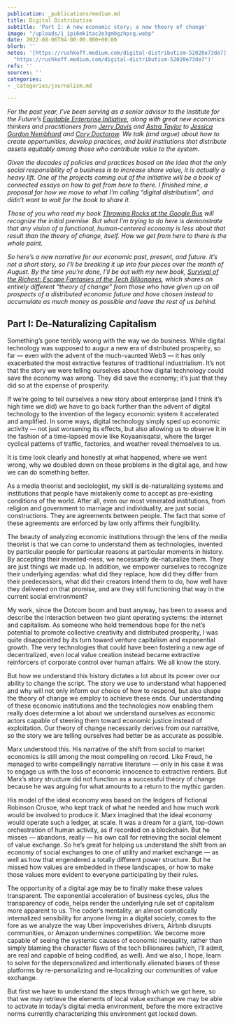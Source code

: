 ```yaml
---
publication: _publications/medium.md
title: Digital Distributism
subtitle: 'Part I: A new economic story; a new theory of change'
image: "/uploads/1_ipi6mk1tac2e3gmbgzhpcg.webp"
date: 2022-08-06T04:00:00.000+00:00
blurb: ''
notes: '[https://rushkoff.medium.com/digital-distributism-52020e73de7](https://rushkoff.medium.com/digital-distributism-52020e73de7
  "https://rushkoff.medium.com/digital-distributism-52020e73de7")'
refs: ''
sources: ''
categories:
- _categories/journalism.md

---
```

_For the past year, I’ve been serving as a senior advisor to the Institute for the Future’s_ [_Equitable Enterprise Initiative_](https://www.iftf.org/equitableenterprise/)_, along with great new economics thinkers and practitioners from_ [_Jerry Davis_](https://michiganross.umich.edu/faculty-research/faculty/jerry-davis) _and_ [_Astra Taylor_](https://theintercept.com/staff/astra-taylor/) _to_ [_Jessica Gordon Nembhard_](https://www.jjay.cuny.edu/faculty/jessica-gordon-nembhard) _and_ [_Cory Doctorow_](https://www.eff.org/about/staff/cory-doctorow)_. We talk (and argue) about how to create opportunities, develop practices, and build institutions that distribute assets equitably among those who contribute value to the system._

_Given the decades of policies and practices based on the idea that the only social responsibility of a business is to increase share value, it is actually a heavy lift. One of the projects coming out of the initiative will be a book of connected essays on how to get from here to there. I finished mine, a proposal for how we move to what I’m calling “digital distributism”, and didn’t want to wait for the book to share it._

_Those of you who read my book_ [_Throwing Rocks at the Google Bus_](https://rushkoff.com/books/throwing-rocks-at-the-google-bus/) _will recognize the initial premise. But what I’m trying to do here is demonstrate that any vision of a functional, human-centered economy is less about that result than the theory of change, itself. How we get from here to there is the whole point._

_So here’s a new narrative for our economic past, present, and future. It’s not a short story, so I’ll be breaking it up into four pieces over the month of August. By the time you’re done, I’ll be out with my new book,_ [_Survival of the Richest: Escape Fantasies of the Tech Billionaires_](https://wwnorton.com/books/survival-of-the-richest/about-the-book/description)_, which shares an entirely different “theory of change” from those who have given up on all prospects of a distributed economic future and have chosen instead to accumulate as much money as possible and leave the rest of us behind._

## Part I: De-Naturalizing Capitalism

Something’s gone terribly wrong with the way we do business. While digital technology was supposed to augur a new era of distributed prosperity, so far — even with the advent of the much-vaunted Web3 — it has only exacerbated the most extractive features of traditional industrialism. It’s not that the story we were telling ourselves about how digital technology could save the economy was wrong. They did save the economy; it’s just that they did so at the expense of prosperity.

If we’re going to tell ourselves a new story about enterprise (and I think it’s high time we did) we have to go back further than the advent of digital technology to the invention of the legacy economic system it accelerated and amplified. In some ways, digital technology simply sped up economic activity — not just worsening its effects, but also allowing us to observe it in the fashion of a time-lapsed movie like Koyaanisqatsi, where the larger cyclical patterns of traffic, factories, and weather reveal themselves to us.

It is time look clearly and honestly at what happened, where we went wrong, why we doubled down on those problems in the digital age, and how we can do something better.

As a media theorist and sociologist, my skill is de-naturalizing systems and institutions that people have mistakenly come to accept as pre-existing conditions of the world. After all, even our most venerated institutions, from religion and government to marriage and individuality, are just social constructions. They are agreements between people. The fact that some of these agreements are enforced by law only affirms their fungibility.

The beauty of analyzing economic institutions through the lens of the media theorist is that we can come to understand them as technologies, invented by particular people for particular reasons at particular moments in history. By accepting their invented-ness, we necessarily de-naturalize them. They are just things we made up. In addition, we empower ourselves to recognize their underlying agendas: what did they replace, how did they differ from their predecessors, what did their creators intend them to do, how well have they delivered on that promise, and are they still functioning that way in the current social environment?

My work, since the Dotcom boom and bust anyway, has been to assess and describe the interaction between two giant operating systems: the internet and capitalism. As someone who held tremendous hope for the net’s potential to promote collective creativity and distributed prosperity, I was quite disappointed by its turn toward venture capitalism and exponential growth. The very technologies that could have been fostering a new age of decentralized, even local value creation instead became extractive reinforcers of corporate control over human affairs. We all know the story.

But how we understand this history dictates a lot about its power over our ability to change the script. The story we use to understand what happened and why will not only inform our choice of how to respond, but also shape the theory of change we employ to achieve these ends. Our understanding of these economic institutions and the technologies now enabling them really does determine a lot about we understand ourselves as economic actors capable of steering them toward economic justice instead of exploitation. Our theory of change necessarily derives from our narrative, so the story we are telling ourselves had better be as accurate as possible.

Marx understood this. His narrative of the shift from social to market economics is still among the most compelling on record. Like Freud, he managed to write compellingly narrative literature — only in his case it was to engage us with the loss of economic innocence to extractive rentiers. But Marx’s story structure did not function as a successful theory of change because he was arguing for what amounts to a return to the mythic garden.

His model of the ideal economy was based on the ledgers of fictional Robinson Crusoe, who kept track of what he needed and how much work would be involved to produce it. Marx imagined that the ideal economy would operate such a ledger, at scale. It was a dream for a giant, top-down orchestration of human activity, as if recorded on a blockchain. But he misses — abandons, really — his own call for retrieving the social element of value exchange. So he’s great for helping us understand the shift from an economy of social exchanges to one of utility and market exchange — as well as how that engendered a totally different power structure. But he missed how values are embedded in these landscapes, or how to make those values more evident to everyone participating by their rules.

The opportunity of a digital age may be to finally make these values transparent. The exponential acceleration of business cycles, plus the transparency of code, helps render the underlying rule set of capitalism more apparent to us. The coder’s mentality, an almost osmotically internalized sensibility for anyone living in a digital society, comes to the fore as we analyze the way Uber impoverishes drivers, Airbnb disrupts communities, or Amazon undermines competition. We become more capable of seeing the systemic causes of economic inequality, rather than simply blaming the character flaws of the tech billionaires (which, I’ll admit, are real and capable of being codified, as well). And we also, I hope, learn to solve for the depersonalized and intentionally alienated biases of these platforms by re-personalizing and re-localizing our communities of value exchange.

But first we have to understand the steps through which we got here, so that we may retrieve the elements of local value exchange we may be able to activate in today’s digital media environment, before the more extractive norms currently characterizing this environment get locked down.